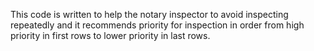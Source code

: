 This code is written to help the notary inspector to avoid inspecting repeatedly and it recommends priority for inspection in order from high priority in first rows to lower priority in last rows.  
